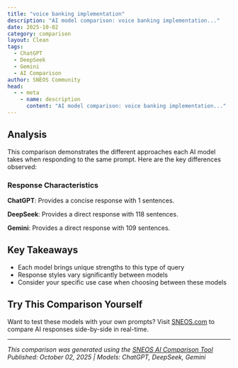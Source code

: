 ```yaml
---
title: "voice banking implementation"
description: "AI model comparison: voice banking implementation..."
date: 2025-10-02
category: comparison
layout: Clean
tags:
  - ChatGPT
  - DeepSeek
  - Gemini
  - AI Comparison
author: SNEOS Community
head:
  - - meta
    - name: description
      content: "AI model comparison: voice banking implementation..."
---
```


<ChatComparison
  title="voice banking implementation"
  prompt="voice banking implementation"
  :responses='{
    "ChatGPT": "Error calling OpenAI API.",
    "DeepSeek": "Of course. Voice banking is a powerful and increasingly accessible technology. Here is a comprehensive guide to its implementation, covering the key stages, technical considerations, and best practices.\n\n### What is Voice Banking?\nVoice banking is the process of recording a large inventory of speech samples to create a personalized synthetic voice. This is primarily used by individuals who are at risk of losing their ability to speak due to progressive conditions like **ALS (Moto Neurone Disease), MS, Muscular Dystrophy, or throat cancer.** The goal is to preserve their unique vocal identity before speech deterioration.\n\n---\n\n### The Voice Banking Implementation Process: A Step-by-Step Guide\n\nImplementing voice banking is a multi-stage process involving the user, clinicians, and technology.\n\n#### Stage 1: Pre-Banking Assessment \u0026 Preparation\n\nThis is the most critical stage for success.\n\n1.  **Identify the Candidate:**\n    *   The ideal candidate has clear, intelligible speech and the physical stamina to complete the recording sessions (which can take several hours).\n    *   A speech-language pathologist (SLP) should be involved in the assessment.\n\n2.  **Counseling and Setting Expectations:**\n    *   **Crucially, explain what the synthetic voice will and won\u0027t be like.** It will sound like them, but it will be a \u0022digital clone,\u0022 not their natural, flowing speech. It may lack some emotional nuance.\n    *   Discuss the time commitment and effort required.\n    *   Explore the emotional impact. This can be an emotionally challenging process.\n\n3.  **Technical and Environmental Setup:**\n    *   **Microphone:** Use a high-quality, consistent microphone (e.g., a good USB headset). The same microphone should be used for all sessions.\n    *   **Environment:** Find a very quiet room with minimal echo (e.g., a carpeted room with curtains). Background noise is the enemy of a clean voice model.\n    *   **Software:** Choose a voice banking platform (discussed in the Tech Stack section).\n\n#### Stage 2: The Recording Process\n\nThis is the core data collection phase.\n\n1.  **Script Selection:** The user will be prompted to read a specific set of phrases. There are generally two types of scripts:\n    *   **Carrier Phrases:** A fixed sentence structure where only one word changes (e.g., \u0022The word is **apple**.\u0022 \u0022The word is **bank**.\u0022). This is efficient and ensures consistent pronunciation.\n    *   **Full Sentences:** A set of unique, phonetically rich sentences designed to capture all the sound combinations of a language.\n\n2.  **Pacing and Stamina:**\n    *   Sessions should be short (e.g., 30-60 minutes) to avoid vocal fatigue, which degrades quality.\n    *   The process can be spread over days or weeks.\n    *   Encourage hydration and vocal rest between sessions.\n\n3.  **Quality Control:**\n    *   The software often provides immediate feedback on recording quality (e.g., too quiet, too much background noise, mispronunciation).\n    *   It\u0027s essential to re-record any prompts that are unclear.\n\n#### Stage 3: Voice Model Creation \u0026 Synthesis\n\nOnce all the recordings are submitted, the process moves to the cloud/server.\n\n1.  **Upload:** The audio files are uploaded to the service provider\u0027s secure servers.\n2.  **Processing:** Powerful AI and machine learning models (typically Deep Neural Networks or DNNs) analyze the recordings.\n    *   The system breaks down the speech into tiny phonetic units.\n    *   It learns the unique characteristics of the user\u0027s voice: pitch, timbre, pronunciation, and prosody.\n3.  **Synthesis:** The system builds a voice model that can generate speech for any text input by combining these learned phonetic units.\n\n#### Stage 4: Deployment and Use\n\nThe finished voice is delivered to the user.\n\n1.  **Integration:** The personalized voice is installed on the user\u0027s **Augmentative and Alternative Communication (AAC)** device or software (e.g., Tobii Dynavox, PRC, Predictable, TouchChat).\n2.  **Training:** The user and their support network are trained on how to use the AAC device with their new voice effectively.\n\n---\n\n### Technical Stack \u0026 Key Considerations\n\n| Component | Description | Examples \u0026 Options |\n| :--- | :--- | :--- |\n| **Recording Client** | The software/app used on the user\u0027s device to record the prompts. | Web-based apps, Desktop applications (Windows/macOS), Dedicated tablets. |\n| **Cloud Infrastructure** | The backend servers that process the audio, train the AI model, and host the synthesized voice. | AWS, Google Cloud, Microsoft Azure. Most providers use their own proprietary models on top of this infrastructure. |\n| **Speech Synthesis Engine** | The core AI model that converts text to speech using the user\u0027s voice model. | **DNN-based TTS:** The current industry standard for high quality. Older methods like Unit Selection and HMM are being phased out. |\n| **AAC Device/Software** | The platform where the synthesized voice is ultimately used. | Tobii Dynavox I-Series, PRC Accent, iPad apps like Proloquo4Text, Predictable, Grid. |\n\n---\n\n### Implementation Models \u0026 Providers\n\nThere are different approaches to voice banking, ranging from fully DIY to professional services.\n\n| Model | Description | Pros | Cons | Examples |\n| :--- | :--- | :--- | :--- | :--- |\n| **DIY / Direct-to-Consumer** | User records their voice independently using an online platform. | Low cost, fast, private. | Requires user motivation and technical skill; no professional guidance. | **ReadSpeaker,** **Acapela my-own-voice,** **Cerence MyCar** (for automotive use). |\n| **Clinician-Facilitated** | An SLP guides the user through the process, providing equipment and support. | Professional support, higher quality results, emotional support. | Higher cost, requires access to an SLP. | Often uses the same platforms as DIY, but with an SLP managing the process. |\n| **Advanced / High-Fidelity** | Records thousands of sentences for a much more expressive and natural voice. | Highest possible quality, more natural intonation. | Very time-consuming (10\u002B hours), more expensive. | **Model Talker,** **VocaliD.** |\n| **Message Banking** | A simpler, complementary approach. User records specific, meaningful phrases and stories in their natural voice. | Preserves exact prosody and emotion for key phrases. Easy to do. | Limited to pre-recorded phrases; not for novel speech. | **Message Banking** (free resource), built-in recorder on many AAC devices. |\n\n**Important Note:** **The ALS Association** and **Team Gleason** are pivotal organizations that often provide funding and resources for voice banking.\n\n---\n\n### Best Practices for a Successful Implementation\n\n1.  **Start Early, Start Now:** The single most important factor. Voice quality degrades with the progression of the underlying condition.\n2.  **Prioritize Audio Quality:** A quiet environment and a good microphone are non-negotiable. Garbage in, garbage out.\n3.  **Manage Expectations:** Be honest about the robotic quality of the first-generation synthetic voices, though DNN voices are a massive improvement.\n4.  **Combine with Message Banking:** Always encourage message banking for key phrases like \u0022I love you,\u0022 inside jokes, or frequently used commands. This preserves the true soul of the voice.\n5.  **Consider the Data:** Understand the provider\u0027s data privacy and retention policies. Where is the voice stored? Who owns it?\n6.  **Plan for the Future:** Ensure the synthesized voice file is in a format compatible with the AAC devices the user is likely to use in the future.\n\n### The Future: Voice Cloning\n\nThe next evolution is **Voice Cloning**, which requires significantly less data (sometimes just a few minutes of audio) to create a synthetic voice. While incredibly promising for accessibility, it raises ethical questions about consent and misuse. Companies like **ElevenLabs** are at the forefront of this technology.\n\nIn summary, implementing voice banking is a race against time that requires careful planning, the right technology, and strong emotional support. When done correctly, it provides an invaluable tool for preserving a core part of an individual\u0027s identity.",
    "Gemini": "Voice banking implementation involves several steps, considerations, and techniques, depending on the target user, application, and resources available. Here\u0027s a breakdown of the key aspects:\n\n**1. Understanding Voice Banking**\n\n*   **Definition:** Voice banking is the process of recording and storing an individual\u0027s voice for future use, typically to create a personalized synthetic voice that can be used when they lose the ability to speak due to illness, surgery, or other conditions.\n*   **Purpose:**\n    *   Preserving a person\u0027s identity and unique vocal characteristics.\n    *   Enabling communication through assistive technology devices (ATDs) or AAC (Augmentative and Alternative Communication) systems.\n    *   Providing a more personalized and natural-sounding voice for users who rely on speech synthesis.\n*   **Target Users:**\n    *   Individuals diagnosed with ALS (Amyotrophic Lateral Sclerosis, also known as Lou Gehrig\u0027s Disease)\n    *   People with head and neck cancer.\n    *   Those with vocal cord paralysis.\n    *   Individuals with neurological conditions affecting speech.\n    *   Transgender individuals seeking a voice that aligns with their gender identity (gender-affirming voice).\n\n**2. Planning and Preparation**\n\n*   **Early Intervention:** The ideal time to start voice banking is *before* significant speech deterioration occurs.  This ensures the highest quality recordings.\n*   **Voice Assessment:**  A speech-language pathologist (SLP) is essential. They can assess the individual\u0027s voice, determine the best voice banking method, and provide guidance throughout the process.\n*   **Goal Setting:** What is the intended use of the synthetic voice?  For simple communication?  For emotional expression?  For reading aloud?  The goals influence the recording process.\n*   **Resource Assessment:**\n    *   **Technology:** Computer/laptop, microphone (high-quality is recommended), recording software, text-to-speech (TTS) synthesis platform.\n    *   **Time Commitment:** Voice banking requires significant time and effort for recording and processing the data.\n    *   **Financial Resources:** Some voice banking services are free, while others require a subscription or purchase.\n    *   **Technical Support:** Having access to technical assistance can be crucial.\n*   **Informed Consent and Privacy:**  Ensure the individual understands the process, how their voice data will be used, and what privacy protections are in place.  Data security is paramount.\n\n**3. Recording the Voice Data**\n\n*   **Method Selection:**\n    *   **Phrase-Based Recording:**\n        *   *How it works:* Recording a large number of pre-defined phrases and sentences.\n        *   *Advantages:* Relatively simple to implement. Can capture a wide range of speech sounds and contexts. Good for creating a \u0022reusable\u0022 voice for specific situations.\n        *   *Disadvantages:* Requires significant time and effort to record a large enough corpus. The resulting synthetic voice may sound less natural than other methods.\n        *   *Examples of phrase lists:*  Madeline McClure, ModelTalker, Scottish Voice.\n    *   **Sentence-Based Recording:** Similar to phrase-based, but with a focus on full sentences, often incorporating emotional content.\n    *   **Paragraph-Based Recording:**  Recording longer passages of text. This allows for more natural prosody and intonation.  Often used in conjunction with machine learning techniques.\n    *   **\u0022Rainbow Passage\u0022 or Similar Phonetically Balanced Text:**  Recording a passage designed to contain all or most of the phonemes (speech sounds) of a language.\n    *   **Custom Script:**  Tailoring the recording script to the individual\u0027s interests, experiences, and communication needs.  This is highly personalized and can improve the naturalness of the resulting voice.\n    *   **Lifestyle Recording/Ambient Voice Capture:** A newer approach involves recording the person in natural speaking environments (conversations, phone calls).  This is more complex but can result in a very authentic-sounding synthetic voice.\n*   **Recording Environment:**\n    *   Quiet and soundproof environment.\n    *   Use a high-quality microphone placed close to the mouth.\n    *   Minimize background noise (fans, air conditioning, etc.).\n*   **Recording Technique:**\n    *   Speak clearly and at a consistent volume.\n    *   Maintain a natural speaking pace.\n    *   Enunciate words carefully.\n    *   Take breaks to avoid vocal fatigue.\n    *   Follow the instructions provided by the voice banking service or SLP.\n*   **Number of Recordings:** The number of phrases, sentences, or paragraphs required varies depending on the complexity of the voice banking system.  More data generally leads to a better-quality synthetic voice. Hundreds, even thousands, are common.\n\n**4. Processing and Synthesizing the Voice**\n\n*   **Voice Banking Platforms and Software:**\n    *   **ModelTalker:**  A well-established voice banking service that uses phrase-based recording.\n    *   **CereProc:**  A company specializing in custom text-to-speech voices.\n    *   **Lyrebird (Acquired by Descript):**  Focused on voice cloning and synthetic speech.  (Review their current policies carefully).\n    *   **VocaliD:** Focuses on creating synthetic voices based on a small amount of recorded speech, augmented by \u0022donor\u0022 voices.\n    *   **ReadSpeaker:** Offer a variety of TTS solutions, including custom voice creation.\n    *   **Google Cloud Text-to-Speech:**  Allows custom voice creation using neural network-based synthesis.\n    *   **Amazon Polly:**  Similar to Google Cloud TTS, offering custom voice options.\n    *   **Microsoft Azure Text to Speech:** Provides customizable neural voices.\n    *   **Project Relate (Google):** (Android app)  Designed for individuals with speech impairments. Can transcribe speech and provide accessibility features.\n    *   **Open-Source Options:**  Some open-source TTS engines and voice building tools exist (e.g., Festvox, MaryTTS, Espeak), but they typically require significant technical expertise to use for voice banking.\n*   **Voice Analysis and Feature Extraction:**  The voice banking software analyzes the recorded speech to extract key features, such as:\n    *   Phonemes (speech sounds)\n    *   Prosody (intonation, rhythm, stress)\n    *   Timbre (voice quality)\n*   **Voice Synthesis:**  The software uses these features to create a synthetic voice that mimics the individual\u0027s original voice. This often involves machine learning techniques to generate new speech from the recorded data.  Neural network-based TTS is becoming increasingly common and can produce highly realistic results.\n*   **Voice Customization:**  Some voice banking systems allow for customization of the synthetic voice, such as adjusting the pitch, speed, and emotional expression.\n\n**5. Integration and Usage**\n\n*   **AAC Devices and Software:** The synthetic voice is integrated into an AAC device (e.g., a speech-generating device, tablet, or computer) or AAC software.\n*   **Text-to-Speech (TTS) Engine:**  The AAC device or software uses a TTS engine to convert text into speech using the individual\u0027s synthetic voice.\n*   **Personalized Communication:** The individual can then use the AAC device to communicate with others using their own voice.\n*   **Practice and Training:**  It\u0027s important for the individual to practice using the AAC device and the synthetic voice to become comfortable and proficient with the system.\n*   **Ongoing Support:**  Continued support from an SLP or technical expert may be needed to address any issues or make adjustments to the system.\n\n**6. Considerations and Challenges**\n\n*   **Speech Deterioration:**  If the individual\u0027s speech deteriorates significantly *during* the voice banking process, it may be necessary to adjust the recording technique or use alternative methods.  The resulting voice may reflect the deterioration.\n*   **Voice Quality:**  The quality of the synthetic voice depends on the quality of the recordings, the amount of data collected, and the sophistication of the voice banking system.  Not all synthetic voices sound perfectly natural.\n*   **Emotional Expression:**  Capturing and synthesizing emotional expression can be challenging. Some voice banking systems offer features for adding emotional tones to the synthetic voice.\n*   **Data Security and Privacy:**  Protecting the security and privacy of voice data is crucial.  Ensure that the voice banking service has strong security measures in place. Understand how the data is stored, used, and who has access to it.\n*   **Cost:**  Voice banking services can be expensive. Explore options for financial assistance or free services.\n*   **Accessibility:**  Ensure that the voice banking system is accessible to individuals with different abilities.\n*   **Ethical Considerations:**  Be aware of the ethical implications of using synthetic voices, such as potential for misuse or impersonation.\n\n**7. Key Technologies and Concepts**\n\n*   **Text-to-Speech (TTS):** The core technology that converts written text into spoken words.\n*   **Speech Synthesis:** The process of creating artificial speech.\n*   **Acoustic Modeling:** Creating a statistical model of the voice based on the recorded data.\n*   **Hidden Markov Models (HMMs):**  A statistical model commonly used in speech recognition and synthesis.\n*   **Neural Networks:** A type of machine learning model that can be used to create highly realistic synthetic voices (especially Deep Learning approaches).\n*   **Deep Learning:**  A subset of machine learning that uses artificial neural networks with multiple layers to analyze data and make predictions.  Deep learning is revolutionizing TTS.\n*   **WaveNet, Tacotron 2, FastSpeech:**  Examples of neural network architectures used in TTS.\n*   **Voice Cloning:** A related technology that aims to create a synthetic voice from a very small amount of recorded speech.\n*   **Augmentative and Alternative Communication (AAC):**  Methods and devices used to support or replace spoken communication for individuals with communication impairments.\n\n**In summary, implementing voice banking is a multifaceted process that requires careful planning, collaboration with professionals, and consideration of the individual\u0027s specific needs and circumstances. While the technology has advanced significantly, it\u0027s crucial to have realistic expectations and to prioritize the individual\u0027s well-being and privacy throughout the process.**\n"
  }'
  published-date="12:51"
/>

## Analysis

This comparison demonstrates the different approaches each AI model takes when responding to the same prompt. Here are the key differences observed:

### Response Characteristics

**ChatGPT**: Provides a concise response with 1 sentences. 

**DeepSeek**: Provides a direct response with 118 sentences. 

**Gemini**: Provides a direct response with 109 sentences. 

## Key Takeaways

- Each model brings unique strengths to this type of query
- Response styles vary significantly between models
- Consider your specific use case when choosing between these models

## Try This Comparison Yourself

Want to test these models with your own prompts? Visit [SNEOS.com](https://sneos.com) to compare AI responses side-by-side in real-time.

---

*This comparison was generated using the [SNEOS AI Comparison Tool](https://sneos.com)*
*Published: October 02, 2025 | Models: ChatGPT, DeepSeek, Gemini*
